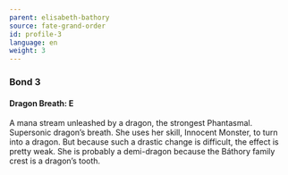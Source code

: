 ```yaml
---
parent: elisabeth-bathory
source: fate-grand-order
id: profile-3
language: en
weight: 3
---
```


### Bond 3

#### Dragon Breath: E

A mana stream unleashed by a dragon, the strongest Phantasmal.
Supersonic dragon’s breath. She uses her skill, Innocent Monster, to turn into a dragon.
But because such a drastic change is difficult, the effect is pretty weak.
She is probably a demi-dragon because the Báthory family crest is a dragon’s tooth.
